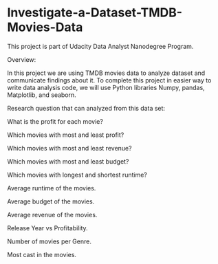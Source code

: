 # Investigate-a-Dataset-TMDB-Movies-Data
This project is part of Udacity Data Analyst Nanodegree Program.

Overview:

In this project we are using TMDB movies data to analyze dataset and communicate findings about it. To complete this project in easier way to write data analysis code, we will use Python libraries Numpy, pandas, Matplotlib, and seaborn. 

Research question that can analyzed from this data set: 

What is the profit for each movie?

Which movies with most and least profit?

Which movies with most and least revenue?

Which movies with most and least budget?

Which movies with longest and shortest runtime?

Average runtime of the movies.

Average budget of the movies.

Average revenue of the movies.

Release Year vs Profitability.

Number of movies per Genre.

Most cast in the movies.
